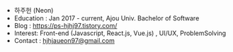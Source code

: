 - 하주헌 (Neon)
- Education : Jan 2017 - current, Ajou Univ. Bachelor of Software
- Blog : https://ps-hjhj97.tistory.com/
- Interest: Front-end (Javascript, React.js, Vue.js) , UI/UX, ProblemSolving
- Contact : hjhjaueon97@gmail.com
